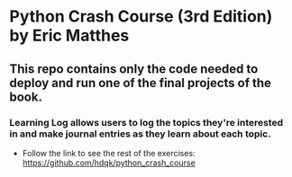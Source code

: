 # Python Crash Course (3rd Edition) by Eric Matthes

## This repo contains only the code needed to deploy and run one of the final projects of the book.

### Learning Log allows users to log the topics they're interested in and make journal entries as they learn about each topic.  

 - Follow the link to see the rest of the exercises: https://github.com/hdqk/python_crash_course